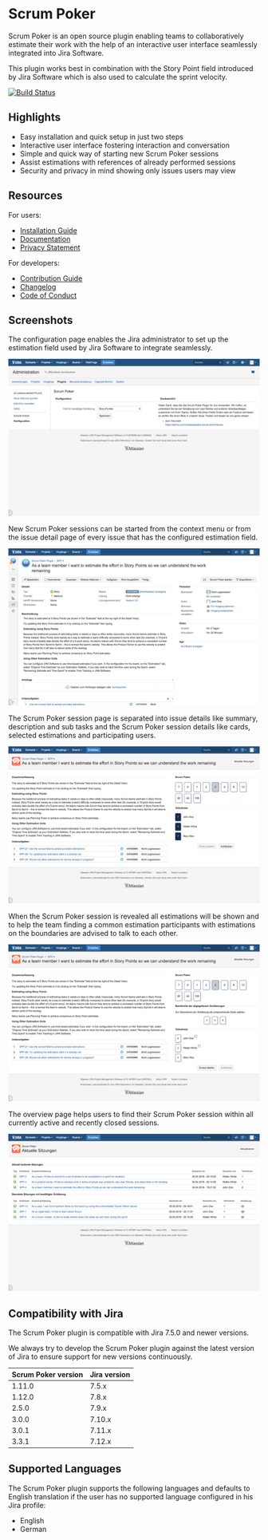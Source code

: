 # Scrum Poker

Scrum Poker is an open source plugin enabling teams to collaboratively estimate their work with the help of an interactive user interface seamlessly integrated into Jira Software.

This plugin works best in combination with the Story Point field introduced by Jira Software which is also used to calculate the sprint velocity.

[![Build Status](https://travis-ci.org/codescape/jira-scrum-poker.svg?branch=master)](https://travis-ci.org/codescape/jira-scrum-poker)

## Highlights

* Easy installation and quick setup in just two steps
* Interactive user interface fostering interaction and conversation
* Simple and quick way of starting new Scrum Poker sessions
* Assist estimations with references of already performed sessions
* Security and privacy in mind showing only issues users may view

## Resources

For users:

* [Installation Guide](http://jira-scrum-poker.codescape.de/scrum-poker-installation)
* [Documentation](http://jira-scrum-poker.codescape.de)
* [Privacy Statement](https://github.com/codescape/jira-scrum-poker/blob/master/privacy_statement.md)

For developers:

* [Contribution Guide](https://github.com/codescape/jira-scrum-poker/blob/master/contributing.md)
* [Changelog](https://github.com/codescape/jira-scrum-poker/blob/master/changelog.md)
* [Code of Conduct](https://github.com/codescape/jira-scrum-poker/blob/master/code_of_conduct.md)

## Screenshots

The configuration page enables the Jira administrator to set up the estimation field used by Jira Software to integrate seamlessly.

![Configuration](/etc/screenshots/scrum-poker-configuration.png)

New Scrum Poker sessions can be started from the context menu or from the issue detail page of every issue that has the configured estimation field.

![Start Scrum Poker session](/etc/screenshots/scrum-poker-start.png)

The Scrum Poker session page is separated into issue details like summary, description and sub tasks and the Scrum Poker session details like cards, selected estimations and participating users.   

![Providing estimates by all participants](/etc/screenshots/scrum-poker-session-hidden.png)

When the Scrum Poker session is revealed all estimations will be shown and to help the team finding a common estimation participants with estimations on the boundaries are advised to talk to each other.

![Discussion about the bandwidth of estimates](/etc/screenshots/scrum-poker-session-revealed.png)

The overview page helps users to find their Scrum Poker session within all currently active and recently closed sessions.

![Active sessions Overview](/etc/screenshots/scrum-poker-active-sessions.png)

## Compatibility with Jira

The Scrum Poker plugin is compatible with Jira 7.5.0 and newer versions.

We always try to develop the Scrum Poker plugin against the latest version of Jira to ensure support for new versions continuously.

| Scrum Poker version | Jira version |
|---------------------|--------------|
| 1.11.0              | 7.5.x        |
| 1.12.0              | 7.8.x        |
| 2.5.0               | 7.9.x        |
| 3.0.0               | 7.10.x       |
| 3.0.1               | 7.11.x       |
| 3.3.1               | 7.12.x       |

## Supported Languages

The Scrum Poker plugin supports the following languages and defaults to English translation if the user has no supported language configured in his Jira profile:

* English
* German
